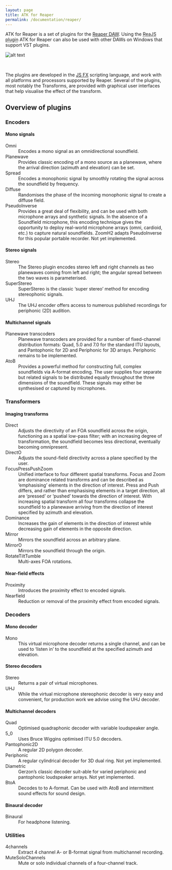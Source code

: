```yaml
---
layout: page
title: ATK for Reaper
permalink: /documentation/reaper/
---
```


<p class="lead">ATK for Reaper is a set of plugins for the <a href="http://reaper.fm">Reaper DAW</a>. Using the <abbr title="ReaJS plugin is part of the ReaPlugs VST FX Suite.">ReaJS plugin</abbr> ATK for Reaper can also be used with other DAWs on Windows that support VST plugins.</p>

<p class="text-center">
  <img src="/assets/images/documentation/reaper/plugins.png" alt="alt text" title="ImagingTransform Plugins" class="img-responsive center-block" />
</p>

&nbsp;

The plugins are developed in the [JS FX](http://reaper.fm/sdk/js/js.php) scripting language, and work with all platforms and processors supported by Reaper. Several of the plugins, most notably the Transforms, are provided with graphical user interfaces that help visualise the effect of the transform.


## Overview of plugins


<h3 class="page-header">Encoders</h3>

<h4 class="page-header">Mono signals</h4>

<dl class="dl-horizontal">
  <dt>Omni</dt>
  <dd>Encodes a mono signal as an omnidirectional soundfield.</dd>

  <dt>Planewave</dt>
  <dd>Provides classic encoding of a mono source as a planewave, where the arrival direction (azimuth and elevation) can be set.</dd>

  <dt>Spread</dt>
  <dd>Encodes a monophonic signal by smoothly rotating the signal across the soundfield by frequency.</dd>

  <dt>Diffuse</dt>
  <dd>Randomises the phase of the incoming monophonic signal to create a diffuse field.</dd>

  <dt>PseudoInverse</dt>
  <dd>Provides a great deal of flexibility, and can be used with both microphone arrays and synthetic signals. In the absence of a Soundfield microphone, this encoding technique gives the opportunity to deploy real-world microphone arrays (omni, cardioid, etc.) to capture natural soundfields. ZoomH2 adapts PseudoInverse for this popular portable recorder. <span class="bg-danger">Not yet implemented.</span> </dd>

</dl>

<h4 class="page-header">Stereo signals</h4>

<dl class="dl-horizontal">
  <dt>Stereo</dt>
  <dd>The Stereo plugin encodes stereo left and right channels as two planewaves coming from left and right; the angular spread between the two waves is parameterised.</dd>

  <dt>SuperStereo</dt>
  <dd>SuperStereo is the classic ‘super stereo’ method for encoding stereophonic signals.</dd>

  <dt>UHJ</dt>
  <dd>The UHJ encoder offers access to numerous published recordings for periphonic (2D) audition.
</dd>
</dl>

<h4 class="page-header">Multichannel signals</h4>

<dl class="dl-horizontal">
  <dt>Planewave transcoders</dt>
  <dd>Planewave transcoders are provided for a number of fixed-channel distribution formats: Quad, 5.0 and 7.0 for the standard ITU layouts, and Pantophonic for 2D and Periphonic for 3D arrays. <span class="bg-danger">Periphonic remains to be implemented.</span></dd>

  <dt>AtoB</dt>
  <dd>Provides a powerful method for constructing full, complex soundfields via A-format encoding. The user supplies four separate but related signals to be distributed equally throughout the three dimensions of the soundfield. These signals may either be synthesised or captured by microphones.</dd>
</dl>



<h3 class="page-header">Transformers</h3>

<h4 class="page-header">Imaging transforms</h4>


<dl class="dl-horizontal">
  <dt>Direct</dt>
  <dd>Adjusts the directivity of an FOA soundfield across the origin, functioning as a spatial low-pass filter; with an increasing degree of transformation, the soundfield becomes less directional, eventually becoming omnipresent.</dd>

  <dt>DirectO</dt>
  <dd>Adjusts the sound-field directivity across a plane specified by the user.</dd>

  <dt>FocusPressPushZoom</dt>
  <dd>Unified interface to four different spatial transforms. Focus and Zoom are dominance related transforms and can be described as ‘emphasising’ elements in the direction of interest. Press and Push differs, and rather than emphasising elements in a target direction, all are ‘pressed’ or ‘pushed’ towards the direction of interest. With increasing spatial transform all four transforms collapse the soundfield to a planewave arriving from the direction of interest specified by azimuth and elevation.
  </dd>

  <dt>Dominance</dt>
  <dd>Increases the gain of elements in the direction of interest while decreasing gain of elements in the opposite direction.</dd>

  <dt>Mirror</dt>
  <dd> Mirrors the soundfield across an arbitrary plane.</dd>

  <dt>MirrorO</dt>
  <dd>Mirrors the soundfield through the origin.</dd>

  <dt>RotateTiltTumble</dt>
  <dd>Multi-axes FOA rotations.</dd>
</dl>

<h4 class="page-header">Near-field effects</h4>

<dl class="dl-horizontal">
  <dt>Proximity</dt>
  <dd>Introduces the proximity effect to encoded signals.</dd>

  <dt>Nearfield</dt>
  <dd>Reduction or removal of the proximity effect from encoded signals.</dd>
</dl>


<h3 class="page-header">Decoders</h3>

<h4 class="page-header">Mono decoder</h4>

<dl class="dl-horizontal">
  <dt>Mono</dt>
  <dd>This virtual microphone decoder returns a single channel, and can be used to ‘listen in’ to the soundfield at the specified azimuth and elevation.</dd>
</dl>

<h4 class="page-header">Stereo decoders</h4>

<dl class="dl-horizontal">
  <dt>Stereo</dt>
  <dd>Returns a pair of virtual microphones.</dd>

  <dt>UHJ</dt>
  <dd>While the virtual microphone stereophonic decoder is very easy and convenient, for production work we advise using the UHJ decoder.</dd>
</dl>

<h4 class="page-header">Multichannel decoders</h4>

<dl class="dl-horizontal">
  <dt>Quad</dt>
  <dd>Optimised quadraphonic decoder with variable loudspeaker angle.</dd>

  <dt>5_0</dt>
  <dd>Uses Bruce Wiggins optimised ITU 5.0 decoders.</dd>

  <dt>Pantophonic2D</dt>
  <dd>A regular 2D polygon decoder.</dd>

  <dt>Periphonic</dt>
  <dd>A regular cylindrical decoder for 3D dual ring. <span class="bg-danger">Not yet implemented.</span> </dd>

  <dt>Diametric</dt>
  <dd>Gerzon’s classic decoder suit-able for varied periphonic and pantophonic loudspeaker arrays. <span class="bg-danger">Not yet implemented.</span> </dd>

  <dt>BtoA</dt>
  <dd>Decodes to to A-format. Can be used with AtoB and intermittent sound effects for sound design.</dd>

</dl>

<h4 class="page-header">Binaural decoder</h4>

<dl class="dl-horizontal">
  <dt>Binaural</dt>
  <dd>For headphone listening.</dd>
</dl>

<h3 class="page-header">Utilities</h3>

<dl class="dl-horizontal">
  <dt>4channels</dt>
  <dd>Extract 4 channel A- or B-format signal from multichannel recording.</dd>

  <dt>MuteSoloChannels</dt>
  <dd>Mute or solo individual channels of a four-channel track.</dd>
</dl>
